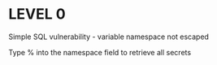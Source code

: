 LEVEL 0
=======

Simple SQL vulnerability - variable namespace not escaped

Type % into the namespace field to retrieve all secrets
